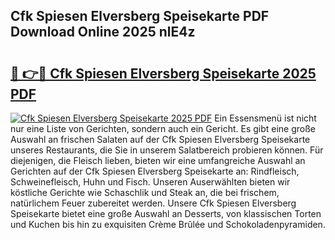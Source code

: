 ## Cfk Spiesen Elversberg Speisekarte PDF Download Online 2025 nlE4z

# <h2><a href="http://gc892c.nevu.top/?p=Cfk+Spiesen+Elversberg+Speisekarte">🔗 👉🔴 Cfk Spiesen Elversberg Speisekarte 2025 PDF</a></h2>

[![Cfk Spiesen Elversberg Speisekarte 2025 PDF](https://i.imgur.com/dBaPXMq.png)](http://gc892c.nevu.top/?p=Cfk+Spiesen+Elversberg+Speisekarte)
Ein Essensmenü ist nicht nur eine Liste von Gerichten, sondern auch ein Gericht. Es gibt eine große Auswahl an frischen Salaten auf der Cfk Spiesen Elversberg Speisekarte unseres Restaurants, die Sie in unserem Salatbereich probieren können. Für diejenigen, die Fleisch lieben, bieten wir eine umfangreiche Auswahl an Gerichten auf der Cfk Spiesen Elversberg Speisekarte an: Rindfleisch, Schweinefleisch, Huhn und Fisch. Unseren Auserwählten bieten wir köstliche Gerichte wie Schaschlik und Steak an, die bei frischem, natürlichem Feuer zubereitet werden. Unsere Cfk Spiesen Elversberg Speisekarte bietet eine große Auswahl an Desserts, von klassischen Torten und Kuchen bis hin zu exquisiten Crème Brûlée und Schokoladenpyramiden.
